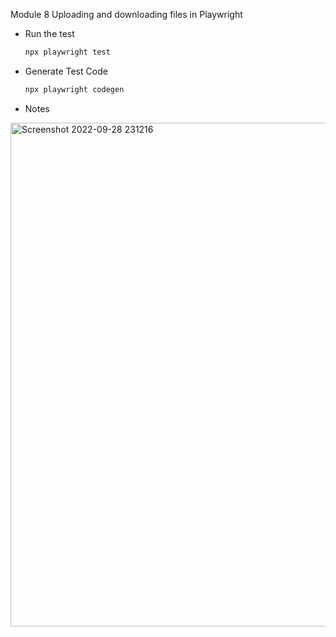 Module 8 Uploading and downloading files in Playwright

- Run the test

  ```bash
  npx playwright test
  ```

- Generate Test Code

  ```bash
  npx playwright codegen
  ```

- Notes

<img width="806" alt="Screenshot 2022-09-28 231216" src="https://user-images.githubusercontent.com/63374020/192862929-cb81b2d4-e044-44c5-ba7f-538a4e6fe547.png">
